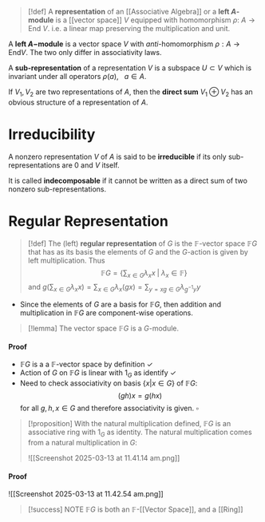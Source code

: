 
>[!def]
>A **representation** of an [[Associative Algebra]]  or a **left $A$-module** is a [[vector space]] $V$ equipped with homomorphism $\rho:\: A \to \textrm{End}\: V$.  i.e. a linear map preserving the multiplication and unit.

A **left $A-$module** is a vector space $V$ with *anti*-homomorphism $\rho:A \to \text{End}V$. The two only differ in associativity laws.

A **sub-representation** of a representation $V$ is a subspace $U \subset V$ which is invariant under all operators $\rho(a), \:\:\:a\in A$.  

If $V_{1},V_2$  are two representations of $A$, then the **direct sum** $V_{1} \oplus V_2$ has an obvious structure of a representation of $A$. 


# Irreducibility

A nonzero representation $V$ of $A$ is said to be **irreducible** if its only sub-representations are $0$
and $V$ itself.

It is called **indecomposable** if it cannot be written as a direct sum of two nonzero sub-representations. 

# Regular Representation

> [!def]
> The (left) **regular representation** of $G$ is the $\mathbb{F}$-vector space $\mathbb{F}G$ that has as its basis the elements of $G$ and the $G$-action is given by left multiplication. Thus
> $$\mathbb{F}G = \left\{\sum_{x\in G}\lambda_x x \;|\; \lambda_x \in \mathbb{F} \right\}$$
> and $g\left(\sum_{x\in G}\lambda_x x \right) = \sum_{x \in G} \lambda_x (gx) = \sum_{y = xg \in G} \lambda_{g^{-1}y}y$ 

- Since the elements of $G$ are a basis for $\mathbb{F}G$, then addition and multiplication in $\mathbb{F}G$ are component-wise operations.


>[!lemma]
>The vector space $\mathbb{F}G$ is a $G$-module.
#### Proof
- $\mathbb{F}G$ is a a $\mathbb{F}$-vector space by definition $\checkmark$  
- Action of $G$ on $\mathbb{F}G$ is linear with $1_G$ as identify $\checkmark$ 
- Need to check associativity on basis $\{x | x \in G\}$ of $\mathbb{F}G$:
$$(gh)x = g(hx)$$
for all $g,h,x \in G$ and therefore associativity is given. $\square$


>[!proposition]
>With the natural multiplication defined, $\mathbb{F}G$ is an associative ring with $1_G$ as identity. The natural multiplication comes from a natural multiplication in $G$:
>
>![[Screenshot 2025-03-13 at 11.41.14 am.png]]
#### Proof
![[Screenshot 2025-03-13 at 11.42.54 am.png]]


>[!success] NOTE
>$\mathbb{F}G$  is both an $\mathbb{F}$-[[Vector Space]], and a [[Ring]]



